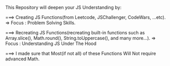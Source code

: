 This Repository will deepen your JS Understanding by: 

===>  Creating JS Functions(from Leetcode, JSChallenger, CodeWars, ...etc). => Focus : Problem Solving Skills.

===>  Recreating JS Functions(recreating built-in functions such as Array.slice(), Math.round(), String.toUppercase(), and many more...). => Focus : Understanding JS Under The Hood

===>  I made sure that Most(if not all) of these Functions Will Not require advanced Math.
